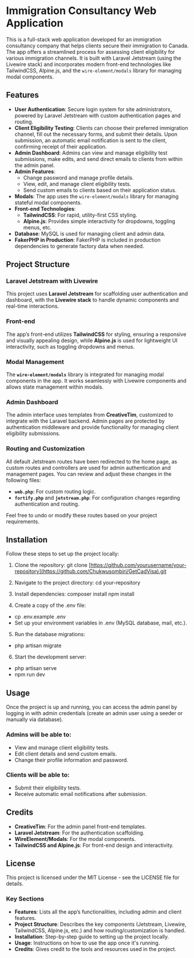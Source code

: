 # Immigration Consultancy Web Application

This is a full-stack web application developed for an immigration consultancy company that helps clients secure their immigration to Canada. The app offers a streamlined process for assessing client eligibility for various immigration channels. It is built with Laravel Jetstream (using the Livewire stack) and incorporates modern front-end technologies like TailwindCSS, Alpine.js, and the `wire-element/modals` library for managing modal components.

## Features

- **User Authentication**: Secure login system for site administrators, powered by Laravel Jetstream with custom authentication pages and routing.
- **Client Eligibility Testing**: Clients can choose their preferred immigration channel, fill out the necessary forms, and submit their details. Upon submission, an automatic email notification is sent to the client, confirming receipt of their application.
- **Admin Dashboard**: Admins can view and manage eligibility test submissions, make edits, and send direct emails to clients from within the admin panel.
- **Admin Features**:
  - Change password and manage profile details.
  - View, edit, and manage client eligibility tests.
  - Send custom emails to clients based on their application status.
- **Modals**: The app uses the `wire-element/modals` library for managing stateful modal components.
- **Front-end Technologies**: 
  - **TailwindCSS**: For rapid, utility-first CSS styling.
  - **Alpine.js**: Provides simple interactivity for dropdowns, toggling menus, etc.
- **Database**: MySQL is used for managing client and admin data.
- **FakerPHP in Production**: FakerPHP is included in production dependencies to generate factory data when needed.

## Project Structure

### Laravel Jetstream with Livewire

This project uses **Laravel Jetstream** for scaffolding user authentication and dashboard, with the **Livewire stack** to handle dynamic components and real-time interactions.

### Front-end

The app’s front-end utilizes **TailwindCSS** for styling, ensuring a responsive and visually appealing design, while **Alpine.js** is used for lightweight UI interactivity, such as toggling dropdowns and menus.

### Modal Management

The **`wire-element/modals`** library is integrated for managing modal components in the app. It works seamlessly with Livewire components and allows state management within modals.

### Admin Dashboard

The admin interface uses templates from **CreativeTim**, customized to integrate with the Laravel backend. Admin pages are protected by authentication middleware and provide functionality for managing client eligibility submissions.

### Routing and Customization

All default Jetstream routes have been redirected to the home page, as custom routes and controllers are used for admin authentication and management pages. You can review and adjust these changes in the following files:

- **`web.php`**: For custom routing logic.
- **`fortify.php`** and **`jetstream.php`**: For configuration changes regarding authentication and routing.

Feel free to undo or modify these routes based on your project requirements.

## Installation

Follow these steps to set up the project locally:

1. Clone the repository:
git clone [https://github.com/yourusername/your-repository](https://github.com/Chukwusombiri/GetCadVisa).git


2. Navigate to the project directory:
cd your-repository
    
3. Install dependencies:
composer install
npm install

4. Create a copy of the .env file:
- cp .env.example .env
- Set up your environment variables in .env (MySQL database, mail, etc.).

5. Run the database migrations:
- php artisan migrate

6. Start the development server:
- php artisan serve
- npm run dev


## Usage
Once the project is up and running, you can access the admin panel by logging in with admin credentials (create an admin user using a seeder or manually via database).

### Admins will be able to:
- View and manage client eligibility tests.
- Edit client details and send custom emails.
- Change their profile information and password.


### Clients will be able to:
- Submit their eligibility tests.
- Receive automatic email notifications after submission.


## Credits
- __CreativeTim__: For the admin panel front-end templates.
- __Laravel Jetstream__: For the authentication scaffolding.
- __WireElement/Modals__: For the modal components.
- __TailwindCSS and Alpine.js__: For front-end design and interactivity.


## License
This project is licensed under the MIT License - see the LICENSE file for details.

### Key Sections
- **Features**: Lists all the app’s functionalities, including admin and client features.
- **Project Structure**: Describes the key components (Jetstream, Livewire, TailwindCSS, Alpine.js, etc.) and how routing/customization is handled.
- **Installation**: Step-by-step guide to setting up the project locally.
- **Usage**: Instructions on how to use the app once it's running.
- **Credits**: Gives credit to the tools and resources used in the project.
